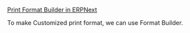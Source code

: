 [Print Format Builder in ERPNext](https://docs.erpnext.com/docs/user/manual/en/setting-up/print/print-format-builder)

To make Customized print format, we can use Format Builder.
